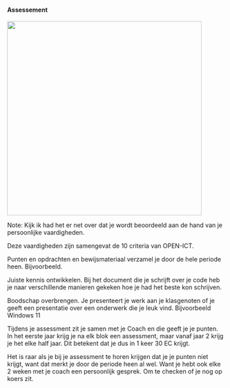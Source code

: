 #### Assessement

<img src="./pictures/10_criteria.png" height="auto" width="450px"></img>

Note:
Kijk ik had het er net over dat je wordt beoordeeld aan de hand van je persoonlijke vaardigheden.

Deze vaardigheden zijn samengevat de 10 criteria van OPEN-ICT. 

Punten en opdrachten en bewijsmateriaal verzamel je door de hele periode heen. Bijvoorbeeld. 

Juiste kennis ontwikkelen. Bij het document die je schrijft over je code heb je naar verschillende manieren gekeken hoe je had het beste kon schrijven. 

Boodschap overbrengen. Je presenteert je werk aan je klasgenoten of je geeft een presentatie over een onderwerk die je leuk vind. Bijvoorbeeld Windows 11

Tijdens je assessment zit je samen met je Coach en die geeft je je punten. In het eerste jaar krijg je na elk blok een assessment, maar vanaf jaar 2 krijg je het elke half jaar. Dit betekent dat je dus in 1 keer 30 EC krijgt.

Het is raar als je bij je assessment te horen krijgen dat je je punten niet krijgt, want dat merkt je door de periode heen al wel. Want je hebt ook elke 2 weken met je coach een persoonlijk gesprek. Om te checken of je nog op koers zit.